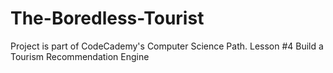 # The-Boredless-Tourist

Project is part of CodeCademy's Computer Science Path. Lesson #4 Build a Tourism Recommendation Engine
